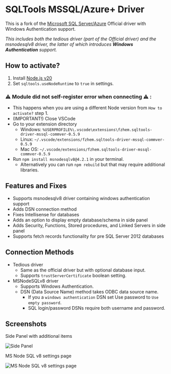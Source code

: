 # SQLTools MSSQL/Azure+ Driver

This is a fork of the [Microsoft SQL Server/Azure](https://github.com/mtxr/vscode-sqltools/tree/dev/packages/driver.mssql) Official driver with Windows Authentication support.

*This includes both the tedious driver (part of the Official driver) and the msnodesqlv8 driver, the latter of which introduces **Windows Authentication** support.*

## How to activate?
1. Install [Node.js v20](https://nodejs.org/en)
2. Set `sqltools.useNodeRuntime` to `true` in settings.

### ⚠️ Module did not self-register error when connecting ⚠️ :
- This happens when you are using a different Node version from `How to activate?` step 1.
- (IMPORTANT!) Close VSCode
- Go to your extension directory
    - Windows: `%USERPROFILE%\.vscode\extensions\fzhem.sqltools-driver-mssql-commver-0.5.9`
    - Linux: `~/.vscode/extensions/fzhem.sqltools-driver-mssql-commver-0.5.9`
    - Mac OS: `~/.vscode/extensions/fzhem.sqltools-driver-mssql-commver-0.5.9`
- Run `npm install msnodesqlv8@4.2.1` in your terminal.
    - Alternatively you can run `npm rebuild` but that may require additional libraries.

## Features and Fixes
- Supports msnodesqlv8 driver containing windows authentication support
- Adds DSN connection method
- Fixes Intellisense for databases
- Adds an option to display empty database/schema in side panel
- Adds Security, Functions, Stored procedures, and Linked Servers in side panel
- Supports fetch records functionality for pre SQL Server 2012 databases

## Connection Methods
- Tedious driver
    - Same as the official driver but with optional database input.
    - Supports `trustServerCertificate` boolean setting.
- MSNodeSQLv8 driver
    - Supports Windows Authentication.
    - DSN (Data Source Name) method takes ODBC data source name.
        - If you a `windows authentication` DSN set Use password to `Use empty password`.
        - SQL login/password DSNs require both username and password.

## Screenshots
Side Panel with additional items

![Side Panel](https://raw.githubusercontent.com/fzhem/sqltools-mssql-driver-commver/dev/screenshots/sidepanel.png)

MS Node SQL v8 settings page

![MS Node SQL v8 settings page](https://raw.githubusercontent.com/fzhem/sqltools-mssql-driver-commver/dev/screenshots/msnodesqlv8_settings.png)